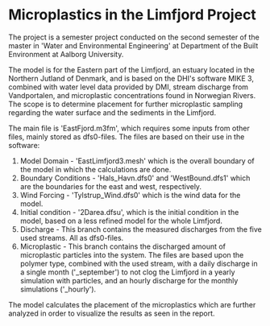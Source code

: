 # Microplastics in the Limfjord Project
The project is a semester project conducted on the second semester of the master in 'Water and Environmental Engineering' at Department of the Built Environment at Aalborg University.

The model is for the Eastern part of the Limfjord, an estuary located in the Northern Jutland of Denmark, and is based on the DHI's software MIKE 3, combined with water level data provided by DMI, stream discharge from Vandportalen, and microplastic concentrations found in Norwegian Rivers. The scope is to determine placement for further microplastic sampling regarding the water surface and the sediments in the Limfjord.

The main file is 'EastFjord.m3fm', which requires some inputs from other files, mainly stored as dfs0-files. The files are based on their use in the software:
  1. Model Domain - 'EastLimfjord3.mesh' which is the overall boundary of the model in which the calculations are done.
  2. Boundary Conditions - 'Hals_Havn.dfs0' and 'WestBound.dfs1' which are the boundaries for the east and west, respectively.
  3. Wind Forcing - 'Tylstrup_Wind.dfs0' which is the wind data for the model.
  4. Initial condition - '2Darea.dfsu', which is the initial condition in the model, based on a less refined model for the whole Limfjord.
  5. Discharge - This branch contains the measured discharges from the five used streams. All as dfs0-files.
  6. Microplastic - This branch contains the discharged amount of microplastic particles into the system. The files are based upon the polymer type, combined with            the used stream, with a daily discharge in a single month ('_september') to not clog the Limfjord in a yearly simulation with particles, and an hourly discharge          for the monthly simulations ('_hourly').

The model calculates the placement of the microplastics which are further analyzed in order to visualize the results as seen in the report.


